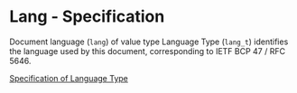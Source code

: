 # Lang - Specification

Document language (`lang`) of value type Language Type (`lang_t`) identifies the language used by this document, corresponding to IETF BCP 47 / RFC 5646.

[Specification of Language Type](../types/lang-spec.en.md)
